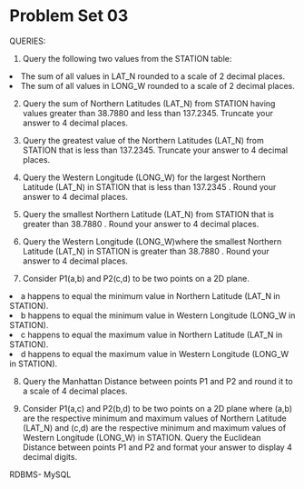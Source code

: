 # Problem Set 03

QUERIES:<br>

1. Query the following two values from the STATION table:<br>
 <li>The sum of all values in LAT_N rounded to a scale of 2 decimal places.</li>
 <li>The sum of all values in LONG_W rounded to a scale of 2 decimal places.</li>

2. Query the sum of Northern Latitudes (LAT_N) from STATION having values greater than 38.7880 and less than 137.2345. Truncate your answer to 4 decimal places.

3. Query the greatest value of the Northern Latitudes (LAT_N) from STATION that is less than 137.2345. Truncate your answer to 4 decimal places.

4. Query the Western Longitude (LONG_W) for the largest Northern Latitude (LAT_N) in STATION that is less than 137.2345 . Round your answer to 4 decimal places.

5. Query the smallest Northern Latitude (LAT_N) from STATION that is greater than 38.7880 . Round your answer to 4 decimal places.

6. Query the Western Longitude (LONG_W)where the smallest Northern Latitude (LAT_N) in STATION is greater than 38.7880 . Round your answer to 4 decimal places.

7. Consider P1(a,b) and P2(c,d) to be two points on a 2D plane. 
 <li> a happens to equal the minimum value in Northern Latitude (LAT_N in STATION). </li>
 <li> b happens to equal the minimum value in Western Longitude (LONG_W in STATION). </li>
 <li> c happens to equal the maximum value in Northern Latitude (LAT_N in STATION). </li>
 <li> d happens to equal the maximum value in Western Longitude (LONG_W in STATION). </li>
 
8. Query the Manhattan Distance between points P1 and P2 and round it to a scale of 4 decimal places.

8. Consider P1(a,c) and P2(b,d) to be two points on a 2D plane where (a,b) are the respective minimum and maximum values of Northern Latitude (LAT_N) and (c,d) are the respective minimum and maximum values of Western Longitude (LONG_W) in STATION. Query the Euclidean Distance between points P1 and P2 and format your answer to display 4 decimal digits.

RDBMS- MySQL 

